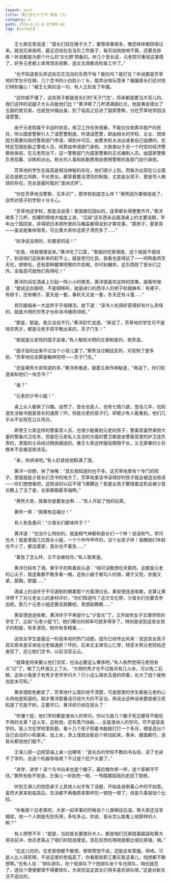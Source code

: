 ```yaml
---
layout: post
title: 第三百七十三节 聚会（三）
category: 6
path: 2014-4-21-6-37300.md
tag: [normal]
---
```


　　王七索在旁说道：“首长们现在摊子大了，要管得事情多，哪还样样都顾得过来。就说兄弟我吧，最近还给拉去当乐工吹笛子，每天站岗放哨不算，还要去排练！听说都是为那个什么的‘文化祭’预备的。听几个首长说，元老院可重视这事情了，好多元老都上体育馆去视察，连文主席都去检查工作了。”

　　“也不知道首长弄这些花花泡泡的东西干啥？能吃吗？能打仗？听说都是芳草地的学生仔在搞，几个念书的小白脸小丫头，能弄出啥玩意来？偏偏首长们还对他们特别偏心！”被王七索的话一勾，有人立刻发了牢骚。

　　“这你就不懂了，这些孩子都是首长们的‘天子门生’，将来都是要当大官儿的。我们这样的泥腿子大头兵能他们比？”黄洋喝了几杯酒满面红光，他是黄安德出了五服的堂兄弟，也是登州镇出身。到了临高之后进了国家警察，分在芳草地学园当请愿警。

　　由于元老院属于半战时状态，保卫工作任务很重，不能仅仅依靠半脱产的民兵，所以国家警察引入了请愿警制度。所谓请愿警，即由相关的学校、企业、团体因为需要向政府警政部门申请，得到许可后，由警务机关派出或者自己组建的，在特定范围执勤之警戒人员，经费由申请部门承担。大致类似于另一个时空的经济警察和保安。在元老院治下，这一警察部门为国家警察的正式编制人员，由国家警察负责招募、训练和派出。相关的人事和执勤费用由使用警察的各部门自行承担。

　　芳草地的学生在临高是相当神秘的存在，他们很少上街。而每次出现在公众面前总是鹤立鸡群，不论男女。都穿着整洁漂亮的制服，尤其是女孩子，更是夺人眼球的存在。完全是最时髦的“澳洲式样”。

　　“你在芳草地当警察，见多识广，那学校到底怎么样？”黄熊因为要做爸爸了，自然对孩子的学校十分关心。

　　“芳草地这学校，那是没说得！里面跟花园似的，连草都长得整整齐齐，”黄洋喝多了几杯。炫耀的情绪大幅度上涨，“见闻”这东西永远是酒桌上的主要话题，早年出个国回来，非得把日本厕所里的马桶盖都得说到才算完事，“那房子，那家具——虽说是集体宿舍，可比黄大哥你这房子漂亮多了……”

　　“别净说没用的，捡要紧的说！”

　　“别急，待我慢慢说来。”黄洋吃了口菜，“里面的吃穿用度，这个我就不细说了，别说咱们这些新来的赶不上。就是老归化民，我看也差得远了——鸡鸭鱼肉天天吃，顿顿吃。还有那种腥哩吧唧的牛奶喝。你可别嫌弃，这东西除了首长们之外。全临高可就他们有得吃！”

　　黄洋的话在酒桌上引起一阵小小的艳羡，黄洋很喜欢这样的效果。接着吹嘘道：“就说这衣服吧，不是细棉布，就是进口的西洋人的呢子和细麻布：有裙子，有褂子，还有帽子，夏天是一套，春秋天又是一套，冬天还有斗篷……”

　　郑月娥端来一大盆热乎乎胡辣汤，放下道：“读书人吃得好穿得好有什么奇怪的，就是大明的穷秀才也有块冷猪肉领呢。”

　　“那是，那是。我又没说不行。”黄洋赶忙说道。“再说了，芳草地的学生可不是啥穷秀才，都是元老手把手教出来的，天子门生！”

　　“那就是元老院的国子监喽。”有人略知大明的文章制度的，卖弄道。

　　“国子监的出来不过当个小官儿罢了。”黄熊当过朝廷武将，对官制了更多些，“芳草地应该算是翰林院吧——天子门生。”

　　“还是黄熊大哥知道的多，”黄洋恭维道，接着又故作神秘道，“再说了，你们知道谁和他们一块念书？”

　　“谁？”

　　“元老的少爷小姐！”

　　桌上众人都来了兴趣。自然了，首长也是人，也有七情六欲，登岛几年，也知道生活秘书就是首长的通房丫环。但是元老的孩子们，却极少有人能看到。他们几乎从不出现在公众场合。

　　即使王七索这样的警备营人员，也很少能看到元老的孩子，警备营虽然承担大量的警备内卫任务，但是在元老私人生活的方面的警卫都是由警备营里的护卫连负责的，里面的士兵经过精挑细选的。像王七索这样服役期限不长，又无家眷的士兵根本不会被选拔进去。

　　“来，快讲讲吧。”有人赶紧给他斟满了酒。

　　黄洋一仰脖，抹了抹嘴：“其实我知道的也不多。这芳草地里有个专门的院子，里面就是少首长们念书的地方了。芳草地里读书读得好的孩子就会被选去陪读——你们想想看吧，这陪读的以后不得飞黄腾达？若是女孩子要借着这机会被少首长瞧上了当了妾，全家都跟着享福啊。”

　　“黄熊大哥，我看你是要发达啊……”有人开起了他的玩笑。

　　黄熊一笑：“我哪有这福分！”

　　有人有急着问：“少首长们都啥样子？”

　　黄洋道：“也没什么特别的，就是精气神都和首长们一个样！说话和气，学问也大！就是里面几位首长小姐，一个个咋咋呼呼的，没个女孩子样！我瞧她们年龄也不小了，都没婆家，首长也不着急……”

　　“着急了怎么样，又不会嫁给你。”有人取笑道。

　　黄洋已经有了酒，晕乎乎的笑着摇头道：“咱可没敢想吃天鹅肉。这都是元老的心尖子，我连看都不敢多看一眼。这些小娘子都勾人的很，裙子又短，衣服又紧，那胸，那腿……”

　　酒桌上的话终于不可遏制的朝着那个方面滑过去，黄安德连连咳嗽，总算让黄洋停下了对元老女儿的身材评价，“你们知道吗？这次文化祭，少首长们也要去参加呢。那几个元老小姐还要去跳舞呢，真想起瞧瞧……”

　　黄安德连连咳嗽，黄洋终于不再提什么“少首长”了。又开始吹女子文理学院的学生了。比起“元老小姐”们，她们曝光的频率可就多得多了。特别是说到这些女孩子的制服，有多漂亮，制作有多精美……

　　这些女学生是最近一阶段本地的热门话题，因为已经传出风来：说这些女孩子其实原本是买来给元老做通房丫环的，后来文主席宅心仁厚，特意关照元老院给还身契了，还让她们念书，以后当官云云。

　　“就算是将来要让他们当官，也没必要这么奢侈吧。”有人依然觉得元老院有点“过”了，喝了几杯酒又上了头，“大明的秀才也不过每月有几斗米，可以免二石粮，这些小兔崽子有秀才老爷学问大？打小这么锦衣玉食的供着，长大了成个废物也犹未可知。”

　　黄安德脸色都变了，芳草地什么情形他不清楚，可是那里的学生都是元老的心头肉他是知道的。刚才黄洋那番话已经大大的不妥当，再说出这种话来要是被元老知道了可是不妙。正要开口，黄洋却已经在摇头了：

　　“你懂个屁，他们学的都是澳洲人的学问，你以为是几个酸子死记硬背不能吃不用的文章？这火车，这枪炮，还有蒸汽快船……全是澳洲人的学问，可不是容易学的。我上次在学校里执勤，看十几个孩子照着书敲敲打打一个多月，楞是造出个自己会动的小机器来，加上水，添上煤就会能自个转动起来，舂米、磨面都行。连首长都说他们能干。”

　　王保儿把一边把菜端上桌一边嘟哝：“首长办的学校不教四书五经，读了也进不了学的。会造个机器有啥用？不过是个匠户头罢了。”

　　“进学、进学！读个鸟书出来也是个酸子，最后像你爹一样，连个家都守不住。”黄熊有些不悦道，王保儿一听脸色一暗，一甩围裙摇摇的走回了厨房。

　　听到王保儿的抱怨桌子上其他人似乎有了话题，开始各自倒着心中的不如意。虽然大家来到临高后，生活都不再像原来那样饥一顿饱一顿了，但是凡事就怕个比较。

　　“你看那个吕老蔫吧，大家一起举事的时候自个儿窜稀往后溜，等大家还没享福呢，他一个人倒是先到先得，多吃多占。你说，首长怎么能看上他那样的人啊？”

　　有人愤愤不平：“就是，当初首长要救孙大人，都是咱们兄弟提着脑袋和黄大哥往前冲，他吕老蔫占了咱们的现成便宜。现在反而吃喝用度都比咱兄弟强，嗨。”

　　“在这儿吃的，在老家想都不敢想，顿顿管饱不说，还能总有荤腥。啧啧。可是人比人得死啊，不说这里的老临高了，你看那些职工要买房这事儿，咱想都不敢想啊。”也有人说：“排队排队，吃个饭排队下个田排队坐个车也排队，咱也就忍了，连拉个便便都恨不得要排队，大哥您说这首长们得多喜欢排队呀。”这是对新生活不适应的。

